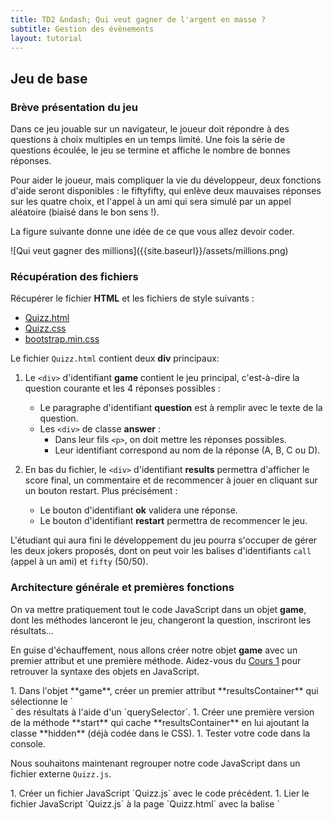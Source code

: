 ```yaml
---
title: TD2 &ndash; Qui veut gagner de l'argent en masse ?
subtitle: Gestion des évènements
layout: tutorial
---
```


<!-- rajouter un konami code sur cette page de TD qui renvoie sur la page de qui
veut gagner de l'argent en masse -->

## Jeu de base

### Brève présentation du jeu

Dans ce jeu jouable sur un navigateur, le joueur doit répondre à des questions à
choix multiples en un temps limité. Une fois la série de questions écoulée, le
jeu se termine et affiche le nombre de bonnes réponses.

Pour aider le joueur, mais compliquer la vie du développeur, deux fonctions
d'aide seront disponibles : le fiftyfifty, qui enlève deux mauvaises réponses
sur les quatre choix, et l'appel à un ami qui sera simulé par un appel aléatoire
(biaisé dans le bon sens !).

La figure suivante donne une idée de ce que vous allez devoir coder.

<div class="centered">
![Qui veut gagner des millions]({{site.baseurl}}/assets/millions.png)
</div>

### Récupération des fichiers

Récupérer le fichier **HTML** et les fichiers de style suivants :

- [Quizz.html](../assets/Quizz/Quizz.html)
- [Quizz.css](../assets/Quizz/Quizz.css)
- [bootstrap.min.css](../assets/Quizz/bootstrap.min.css)

Le fichier `Quizz.html` contient deux **div** principaux:

1. Le `<div>` d'identifiant **game** contient le jeu principal, c'est-à-dire la
question courante et les 4 réponses possibles :
   - Le paragraphe d'identifiant **question** est à remplir avec le texte de la
     question.
   - Les `<div>` de classe **answer** :
     - Dans leur fils `<p>`, on doit mettre les réponses possibles.
     - Leur identifiant correspond au nom de la réponse (A, B, C ou D).

2. En bas du fichier, le `<div>` d'identifiant **results** permettra d'afficher
le score final, un commentaire et de recommencer à jouer en cliquant sur un
bouton restart. Plus précisément :
   - Le bouton d'identifiant **ok** validera une réponse.
   - Le bouton d'identifiant **restart** permettra de recommencer le jeu.

L'étudiant qui aura fini le développement du jeu pourra s'occuper de gérer les
deux jokers proposés, dont on peut voir les balises d'identifiants `call` (appel
à un ami) et `fifty` (50/50).

### Architecture générale et premières fonctions

On va mettre pratiquement tout le code JavaScript dans un objet **game**, dont
les méthodes lanceront le jeu, changeront la question, inscriront les
résultats...

<!-- La fin du fichier contiendra l'appel de la fonction **start**. Les dernières -->
<!-- instructions correspondent à des branchements d'évènements à des fonctions de -->
<!-- traitement (handler). -->

En guise d'échauffement, nous allons créer notre objet **game** avec un premier
attribut et une première méthode. Aidez-vous du
[Cours 1]({{site.baseurl}}/classes/class1.html) pour retrouver la syntaxe des
objets en JavaScript.

<div class="exercise">
1. Dans l'objet **game**, créer un premier attribut **resultsContainer** qui
sélectionne le `<div>` des résultats à l'aide d'un `querySelector`.
1. Créer une première version de la méthode **start** qui cache
**resultsContainer** en lui ajoutant la classe **hidden** (déjà codée dans le
CSS).
1. Tester votre code dans la console.
</div>

Nous souhaitons maintenant regrouper notre code JavaScript dans un fichier
externe `Quizz.js`.

<!--

DOMContentLoaded

À la fin de game.js, associer notre fonction loadGame à l’évènement DOMContentLoaded. Cet évènement se produit quand la page a fini de se construire. Quelques rappels sur les gestionnaires d’évènements.

-->

<div class="exercise">
1. Créer un fichier JavaScript `Quizz.js` avec le code précédent.
1. Lier le fichier JavaScript `Quizz.js` à la page `Quizz.html` avec la balise
`<script>` en fin de page Web (juste avant `</body>`).
<!-- dans l'en-tête de la page Web. -->
1. Exécutez la fonction **start** dans le fichier JS.

</div>


<div class="exercise">
1. Ajouter à l'objet **game** l'attribut **answerContainers** qui contient
**toutes** les balises de classe answer.
1. Ajouter à l'objet **game** les attributs suivants qui correspondent aux
autres éléments utiles de la page Web.

   ~~~
   questionContainer: document.querySelector("#question"),
   validateButton: document.querySelector("#ok"),
   restartButton:  document.querySelector("#restart"),
   callButton:  document.querySelector("#call"),	
   fiftyButton: document.querySelector("#fifty"),
   gameContainer: document.querySelector("#game"),
   ~~~
   {:.javascript}
</div>

### Les données des questions et des réponses

Les données des questions sont présentes dans le fichier
[QA.js](../assets/Quizz/QA.js).

<div class="exercise">
1. Établir un lien entre ce fichier et `Quizz.html` juste avant le lien avec
`Quizz.js`.
1. Inspecter le fichier `QA.js` pour comprendre sa structure.
1. Tester dans la console votre maîtrise du code en récupérant la 1ère question,
puis la 2ème réponse possible à la 1ère question et enfin l'identifiant de la
bonne réponse à la 1ère question.
</div>

### Afficher la prochaine question du jeu

On souhaite créer une méthode **displayNextQuestion** qui affiche la prochaine
question. Cette fonction se servira d'un attribut **questionID** qui stockera
l'indice de la question courante.

<!-- Ajoutez un attribut **questionID** initialisé à -1 dans **start**. -->

<div class="exercise">
1. Inspectez les balises contenues dans **questionContainer** et
**answerContainers** pour repérer l'endroit adéquat où inscrire les questions et
les réponses. Quelle solution vue lors du T1 permet d'accéder facilement à la
balise enfante d'un **answerContainers** où il faut écrire le texte ?
<!--
Attention, il faut écrire dans la balise p des answerContainers[i]
this.answerContainers[a_i].querySelector("p")
-->
1. Coder **displayNextQuestion** pour qu'elle affiche le texte de la question et
des réponses possibles au bon endroit à l'intérieur des balises stockées dans
**answerContainers** et **questionContainer**.  
  **Astuces :** On pourra utiliser l'attribut
[`innerHTML`](https://developer.mozilla.org/fr/docs/Web/API/Element/innertHTML)
pour accrocher rajouter facilement du texte aux balises. N'oubliez pas
d'initialiser **questionID** dans **start** et de la gérer dans
**displayNextQuestion**.

1. Appeler **displayNextQuestion** à la fin de la fonction **start** et vérifiez
que la première question s'affiche. Appelez de nouveau **displayNextQuestion**
dans la console pour tester que cela passe bien à la question d'après.
</div>

### Gérer la sélection d'une réponse

Nous souhaitons pouvoir sélectionner une réponse. Pour cela, nous
ajouterons la classe **selected** à l'**answerContainer**
correspondant (ce qui aura aussi pour effet de changer sa
couleur). 

<div class="exercise">
Nous allons procéder en plusieurs étapes :

1. On souhaite créer un gestionnaire d'évènement **click** associé à chacun des
**answerContainer**. Comme
[on l'a vu en cours]({{site.baseurl}}/classes/class2.html#lobjet-vnement), la
fonction donnée au gestionnaire reçoit comme paramètre l’objet évènement.  Pour
mieux comprendre cet objet évènement, créez un gestionnaire qui appellera une
fonction anonyme à un argument (l'objet évènement) et affichera cet argument
dans la console. Tester la fonction et inspectez les attributs de l'objet
évènement.  
**Note :** Une fonction anonyme est une déclaration de fonction sans nom comme
par exemple

   ~~~
   function () {
     alert("Leblanc, c'est son nom, et c'est Juste, son prénom.");
   };
   ~~~
   {:.javascript}

2. En utilisant l'attribut **currentTarget** de l'objet évènement, retrouver l'élément HTML qui a vu
son gestionnaire d'évènement appeler la fonction de traitement. Ajoutez la
classe **selected** à cet élément. Tester la fonction.

3. Nous souhaitons que le code de la fonction soit plutôt dans l'objet **game** dans
une méthode appelée **select**. Créer la méthode et y déplacer votre code. Donner
la fonction **select** au gestionnaire d'évènement.

4. Actuellement, les cases restent sélectionnées indéfiniment. Créer
une méthode **unselectAll** qui enlève la classe **selected** de tous
les **answerContainers**. Appeler cette méthode au début de la
fonction **select**.

<span style="color:red">**Attention**</span>, vous devez être arrivés à un code comme suit qui pose un problème classique en JavaScript. Faisons donc un aparté sur ce problème.

~~~
game = {
  unselectAll : function () {...},
  select : function (e) {
    this.unselectAll();
    ...
	}
};

var ac = game.answerContainers[0];
ac.addEventListener("click", game.select );
~~~
{:.javascript}

</div>

Le problème est que quand la fonction **select** est appelée, elle a été
déplacée dans une autre objet. Autrement dit, on a copié la fonction ailleurs
que dans l'objet **game**.  Donc la variable **this** de **select** (qui est
résolu au moment de l'exécution) ne pointe plus sur l'objet **game**. Et
`this.unselectAll()` n'appelle plus la fonction **unselectAll** de **game**.

<!-- En pratique, le this devient l'HTMLElement avec le gestionnaire
d'évènement, càd game.answerContainers[0] dans notre cas -->

**Solution simple :**

Si on écrit

~~~
ac.addEventListener("click", function (e) {
                               game.select(e);
                             } );
~~~
{:.javascript}

alors on exécute bien la méthode **select** de **game** et nos problèmes
disparaissent. Pour ceux qui veulent creuser le problème, allez voir la
[dernière section](#plus-de-dtails-sur-larrachage-de-fonction).

<div class="exercise">
5. Corriger votre problème de la fin de la question précédente.
<!-- game.answerContainers[0].addEventListener("click", function (e) { -->
<!--         game.select(e); -->
<!--     }); -->


6. Faites en sorte que le bouton Valider soit désactivé au début de chaque
question. Et qu'il s'active dès qu'une réponse est sélectionnée.
<!--
Désactiver à la fin de displayNextQuestion
Activer à la fin de select
-->
</div>

### Validation d'une question 

<div class="exercise">
1. La validation est la fonction déclenchée par un clic sur le bouton
**Valider**. Cette fonction doit incrémenter le nombre de bonne réponses
**nbGood** si la bonne réponse (écrite dans **data**) est égale à l'identifiant
de la question sélectionnée. (En profiter pour initialiser **nbGood** à 0 dans
**start**.)  Le jeu doit alors passer à la question suivante.

1. Profitons-en pour enlever une éventuelle sélection faite à la question
précédente en ajoutant l'appel à une méthode `unselectAll` au début de
**displayNextQuestion**.
</div>

### Fin du jeu 

<div class="exercise">
1. Si la dernière question a déjà été traitée, **displayNextQuestion** appelle
une nouvelle méthode **endGame**.

   La fonction **endGame** :

   - cache la partie jeu ;
   - affiche la partie résultat ;
   - affiche dans le paragraphe idoine la proportion de bonnes réponses.

1. Le bouton **Recommencer** appelle la fonction **start**. Du coup, la fonction
**start** doit afficher le jeu aussi.
</div>

## Fonctionnalités avancées

### Code Konami

<<<<<<< HEAD
## Code Konami

Le principe du code "Konami" est que si vous tapez le code secret haut haut bas
bas gauche droite gauche droite b a dans le jeu, la bonne réponse s'affiche :
[code Konami](https://fr.wikipedia.org/wiki/Code_Konami)

Créer une méthode **cheat** qui affiche la bonne réponse en utlisant **alert**.

Faites en sorte que toute touche pressée déclenche une méthode **konamiCode** 
=======
Le principe du [code "Konami"](https://fr.wikipedia.org/wiki/Code_Konami) est
que si vous tapez le code secret

~~~
haut haut bas bas gauche droite gauche droite b a
~~~

dans le jeu, la bonne réponse s'affiche.

<div class="exercise">
1. Créer une méthode **cheat** qui affiche la bonne réponse en utilisant **alert**.
1. Faites en sorte que toute touche pressée déclenche une méthode **konamiCode** 
>>>>>>> 5db63fff5aa955cbc40b56fddb37096e10ebd502
<!-- addEventListener de "keydown" ou "keypress" -->
1. Créer une méthode **konamiCode** qui va concaténer les keycode des touches pressées
dans une chaîne de caractères. Il restera à tester si la chaîne de caractères
correspondant au code Konami est présente dans la chaîne des touches pressées.  
   **Conseils :**
   
   - Les codes ASCII (keycodes) du code Konami sont 38 38 40 40 37 39 37 39
   66 65.  Comme un code ASCII peut aller jusqu'à 255, on écrit tous les
   keycodes sur trois chiffres pour éviter toute ambiguïté.
   - On pourra utiliser la méthode
     [**indexOf**](https://developer.mozilla.org/fr/docs/Web/JavaScript/Reference/Objets_globaux/String/indexOf)
     pour rechercher une chaîne de caractères dans une autre.  </div>

### Chronomètre (*timer*) de 5 secondes pour répondre aux questions

Observer d'abord la **div** de classe **progress-bar** dans le fichier
`Quizz.html`. Le principe consiste à lui attribuer le style "width:60%" pour la
remplir à 60%, etc... et c'est tout, l'affichage étant géré par le CSS (plus
précisément le framework Bootstrap). Il faut aussi bien sûr incrémenter ce
pourcentage au cours du temps imparti (5 secondes) entre 0% et 100%.

Voici quelques suggestions pour l'implantation du chronomètre. Sentez-vous
libre de partir sur votre idée si vous le souhaitez.
 
- une fonction `animateBar(percentage)` qui met à jour la **width** de la
  progress-bar ;
- un attribut **startTime** qui contient un temps en millisecondes (ou `""` par
  défaut) ;
- un attribut **questionDuration** qui prend la durée en millisecondes pour
  répondre à une question ;
- une fonction **updateBar** prenant en paramètre le temps courant (*timestamp*)
  en millisecondes. Cette fonction initialise `startTime=timestamp` si
  **startTime** est vide (càd non initialisé). Puis elle calcule le pourcentage
  de la progress-bar à afficher et appelle `animateBar(percentage)` pour
  modifier la **width** de la barre.
- Le jeu est lancé par **start** (qui affecte un attribut `gameRunning` à
`true`) et est arrêté par **endGame** (`gameRunning=false`).
- La fonction **updateBar** est lancée par **displayNextQuestion** qui
  initialise aussi
`startTime=""`.   
**ATTENTION**, `updateBar` attend un *timestamp*, donc il vaut mieux l'appeler par
  **requestAnimationFrame** comme indiqué ci-après.
<!-- window.requestAnimationFrame(this.updateBar.bind(this)); 
-->
- **updateBar** est également appelée lors du prochain rafraîchissement (demandé dans **updateBar**) s'il reste du temps et
que le jeu est en cours (*gameRunning*). Pour ceci, utiliser
window.[requestAnimationFrame](https://developer.mozilla.org/en-US/docs/Web/API/window/requestAnimationFrame) prenant une fonction à un argument (le **timestamp**)
qui sera appelée (une fois) lors du prochain rafraîchissement.
- **updateBar** ne fait rien si le jeu est arrêté.
- **updateBar** appelle **validate** si le jeu est en cours et le temps imparti est dépassé.

<<<<<<< HEAD
Créer une méthode konamiCode qui va concaténer les keycode des touches pressées
dans une chaîne de caractères. Il restera à tester si la chaîne de caractères
correspondant au code Konami est présente dans la chaîne des touches pressées.

**Conseils :**

- Les codes ASCII (keycodes) du code Conami sont 38 38 40 40 37 39 37 39 66 65.
Idéalement, on écrit tous les keycodes sur trois chiffres pour éviter toute ambiguïté.

- On pourra utiliser la méthode **indexOf** pour rechercher une chaîne de caractères dans une autre.

## Chronomètre (*timer*) de 5 secondes pour répondre aux questions

Observer d'abord la **div** de classe **progress-bar** dans le fichier
`Quizz.html`. Le principe consiste à lui attribuer le style
"width:60%" pour la remplir à 60%, etc... et c'est tout, l'affichage
étant géré par bootstrap. Il faut aussi bien-sûr incrémenter ce
pourcentage au cours du temps imparti (5 secondes) entre 0% et 100%.

Suggestion pour la gestion de la barre. On implante :
 
- une fonction `animateBar(percentage)` qui met à jour la **width** de la progress-bar ;
- un attribut **startTime** vide par défaut ou qui contient un temps en millisecondes ;
- un attribut **questionDuration** qui prend la durée en millisecondes pour répondre à une question ;
- une fonction **updateBar**  prenant en paramètre le temps courant (*timestamp*) en millisecondes. Cette
  fonction initialise *startTime=timestamp* si **startTime** est vide. Puis elle
  calcule le pourcentage de la progress-bar à afficher et appelle
  `animateBar(percentage)` pour modifier la **width** de la barre.

Le jeu est lancé par **start** (qui affecte *gameRunning=true*) et est arrêté par **endGame** (*gameRunning=false*).

- La fonction **updateBar** est lancée par **displayNextQuestion** qui initialise aussi
*startTime=""*. 
ATTENTION, updateBar attend un timestamp, donc il vaut mieux l'appeler par
  **requestAnimationFrame** comme indiqué ci-après.
<!-- window.requestAnimationFrame(this.updateBar.bind(this)); 
-->
- **updateBar** est également appelée lors du prochain rafraîchissement (demandé dans **updateBar**) s'il reste du temps et
que le jeu est en cours (*gameRunning*). Pour ceci, utiliser
window.[requestAnimationFrame](https://developer.mozilla.org/en-US/docs/Web/API/window/requestAnimationFrame) prenant une fonction à un argument (le **timestamp**)
qui sera appelée (une fois) lors du prochain rafraîchissement.
- **updateBar** ne fait rien si le jeu est arrêté.
- **updateBar** appelle **validate** si le jeu est en cours et le temps imparti est dépassé.
  
=======
### Bouton fiftyfifty

Associer le bouton à une méthode fiftyFifty qui désactive le bouton et tire au
hasard 2 mauvaises réponses pour les cacher (avec la classe `disabled`).
<!-- Personnellement, besoin des fonctions indexOf, push  -->

De plus, ré-afficher les réponses au début de chaque question (e.g. créer
fonction `unhideAll` similaire à `unselectAll`).


### Bouton Call

Associer le bouton à une fonction `callFriend` qui désactive le bouton et
affiche une réponse au hasard (avec quand même plus de chance d'avoir la bonne
réponse). Utiliser `alert` pour afficher le message dans une fenêtre.

<!--
Idées / Question R

 Besoin de this ou implicite ?

 Rajouter un évènement avec du temps, genre un temps limite de réponse à la question
 Commencer par sélectionner (unselect, selected du bon, et enlève disabled du bouton valider)

Ordre des questions aléatoire

 This dans les gestionnaires d'évènements ?
 elt.onclick = function (e) {
    console.log(this);
  };

 Est-ce que la ligne suivante ne marche pas à cause du bind de this ?

 game.callButton.onclick = game.callFriend.bind(game);
 game.callButton.onclick = function () {
 game.callFriend();
};
 -->

## Plus de détails sur l'arrachage de fonction
>>>>>>> 5db63fff5aa955cbc40b56fddb37096e10ebd502

Voici un autre exemple pour illustrer le problème

~~~
var o1 = {x:1, getX: function () { console.log(this.x); }};
var o2 = {x:2, getX: function () { console.log(this.x); }};
o1.getX();  // → 1
o1.getX = o2.getX;
o1.getX();  // → 2
~~~
{:.javascript}

La 4ème ligne copie la fonction `o2.getX` dans `o1`. L'erreur classique est de
croire que l'exécution de `o1.getX()` exécute la fonction `o2.getX` et renvoie
`o2.x` (`=2`). Or on a copié le code de la fonction dans `o1`. Donc `o1.getX()`
exécute `console.log(this.x`) dans le contexte de l'objet `o1` et renvoie `o1.x`
(`=1`).

#### Solution simple

Si on écrit

~~~
o1.getX = function () { o2.getX(); }
~~~
{:.javascript}

dans le code précédent, alors `o1.getX()` exécute la fonction anonyme, qui
elle-même exécute `o2.getX()`, càd la fonction `getX` de `o2` (dans le contexte
de `o2`). Ainsi elle renvoie `o2.x` (`=2`).

#### Solution plus complète :

Les méthodes d'un objet peuvent être vues comme des fonctions avec un argument
`this` en plus. On peut donc voir le code précédent

~~~
var o1 = {getX: function () { console.log(this.x); }};
~~~
{:.javascript}

comme étant équivalent au code suivant

~~~
o1.getX = function (this) { console.log(this.x); } 
~~~
{:.javascript}

Alors `o1.getX()` devient un raccourci pour `o1.getX(o1);`.  En interprétant le
code précédent de cette manière, on comprend mieux son comportement :

~~~
var o1 = {x:1, getX: function (this) { console.log(this.x); }};
var o2 = {x:2, getX: function (this) { console.log(this.x); }};
// la fonction o1.getX s'exécute avec l'argument this=o1
o1.getX(o1); 
o1.getX = o2.getX2;
// la fonction o1.getX (maintenant égal à o2.getX)
// s'exécute sur l'argument this=o1, ce qui renvoie o1.x
o1.getX(o1);
// o2.getX(o1) aurait fait exactement la même chose
~~~
{:.javascript}

L'autre solution consiste donc à expliciter quel est l'argument `this` que l'on
passe à une fonction, ce qui est fait en utilisant `bind` comme dans l'exemple
suivant :

~~~
var o1 = {x:1, getX: function () { console.log(this.x); }};
var o2 = {x:2, getX: function () { console.log(this.x); }};
o1.getX();
o1.getX = o2.getX.bind(o2); // Force l'argument this à être o2
o1.getX();
~~~
{:.javascript}

Ainsi

~~~
o1.getX = o2.getX.bind(o2);
~~~
{:.javascript}

signifie alors que `o1.getX` reçoit une fonction à zéro argument qui exécute
`o2.getX(o2);` comme dans le code suivant.

~~~
o1.getX = function () { this = o2; o2.getX(this); };
~~~
{:.javascript}

Remarquons que cette solution est similaire à la solution *simple*.
